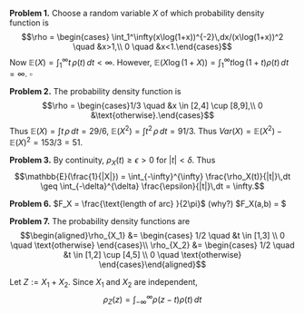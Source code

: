 **Problem 1.** Choose a random variable $X$ of which probability density function is 
$$\rho = \begin{cases} \int_1^\infty(x\log(1+x))^{-2}\,dx/(x\log(1+x))^2 \quad &x>1,\\
0 \quad &x<1.\end{cases}$$
Now $\mathbb{E}(X) = \int_1^\infty t\,\rho(t)\,dt <\infty$. However, $\mathbb{E}(X\log(1+X)) = \int_1^\infty t\log(1+t)\rho(t)\,dt=\infty.$ $\square$

**Problem 2.** The probability density function is
$$\rho = \begin{cases}1/3 \quad &x \in [2,4] \cup [8,9],\\
0  &\text{otherwise}.\end{cases}$$
Thus $\mathbb{E}(X) = \int t\,\rho\,dt = 29/6$, $\mathbb{E}(X^2) = \int t^2\,\rho\,dt = 91/3$.
Thus $Var(X)=\mathbb{E}(X^2)-\mathbb{E}(X)^2=153/3=51.$

**Problem 3.** By continuity, $\rho_X(t) \geq \epsilon > 0$ for $|t| < \delta$. Thus
$$\mathbb{E}(\frac{1}{|X|}) = \int_{-\infty}^{\infty} \frac{\rho_X(t)}{|t|}\,dt \geq \int_{-\delta}^{\delta} \frac{\epsilon}{|t|}\,dt = \infty.$$

**Problem 6.** $F_X = \frac{\text{length of arc} }{2\pi}$ (why?)
$F_X(a,b) = $

**Problem 7.** The probability density functions are
$$\begin{aligned}\rho_{X_1} &= \begin{cases} 1/2 \quad &t \in [1,3] \\ 0 \quad \text{otherwise} \end{cases}\\
\rho_{X_2} &= \begin{cases} 1/2 \quad &t \in [1,2] \cup [4,5] \\ 0 \quad \text{otherwise} \end{cases}\end{aligned}$$

Let $Z := X_1 + X_2$. Since $X_1$ and $X_2$ are independent, 
$$\rho_{Z}(z) = \int_{-\infty}^{\infty} \rho(z-t) \rho(t) \, dt$$
<!--stackedit_data:
eyJoaXN0b3J5IjpbLTE2MDA2MDA3MSw1MzcyNDI3NDEsLTc0MD
k2OTIwOSwxMTE0NzAzNDI4LC05ODY0NzIxMjAsMjAzNzMzODQ0
NCwtMTQ0MTgxMTY5MiwxNTk5Njk4MTU5LC04NDUxNDMyOTUsLT
M2ODYwMzU0MCwtOTgyOTA0NjksODk5NjQwNDYyLDU0NTk3NjU0
Myw1NzIyOTY3MzYsLTIyNDA0ODg4OF19
-->